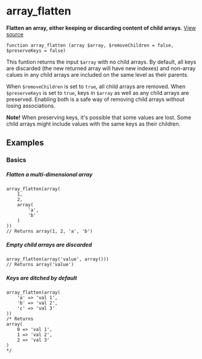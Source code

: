 
# array_flatten

**Flatten an array, either keeping or discarding content of child arrays.** [View source](https://bitbucket.org/Eiskis/baseline.php/src/default/source/arrays/array_flatten.php)

	function array_flatten (array $array, $removeChildren = false, $preserveKeys = false)

This funtion returns the input `$array` with no child arrays. By default, all keys are discarded (the new returned array will have new indexes) and non-array calues in any child arrays are included on the same level as their parents.

When `$removeChildren` is set to `true`, all child arrays are removed. When `$preserveKeys` is set to `true`, keys in `$array` as well as any child arrays are preserved. Enabling both is a safe way of removing child arrays without losing associations.

**Note!** When preserving keys, it's possible that some values are lost. Some child arrays might include values with the same keys as their children.



## Examples

### Basics

##### Flatten a multi-dimensional array
	array_flatten(array(
		1,
		2,
		array(
			'a',
			'b'
		)
	))
	// Returns array(1, 2, 'a', 'b')

##### Empty child arrays are discarded
	array_flatten(array('value', array()))
	// Returns array('value')

##### Keys are ditched by default
	array_flatten(array(
		'a' => 'val 1',
		'b' => 'val 2',
		'c' => 'val 3'
	))
	/* Returns
	array(
		0 => 'val 1',
		1 => 'val 2',
		2 => 'val 3'
	)
	*/

